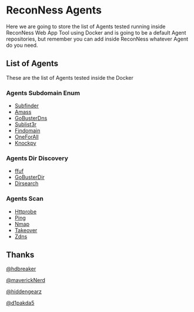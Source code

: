# ReconNess Agents

Here we are going to store the list of Agents tested running inside ReconNess Web App Tool using Docker and is going to be a default Agent repositories, but remember you can add inside ReconNess whatever Agent do you need.

## List of Agents

These are the list of Agents tested inside the Docker

### Agents Subdomain Enum

- [Subfinder](https://github.com/reconness/reconness-agents/tree/master/Subfinder)
- [Amass](https://github.com/reconness/reconness-agents/blob/master/Amass)
- [GoBusterDns](https://github.com/reconness/reconness-agents/tree/master/GoBusterDns)
- [Sublist3r](https://github.com/reconness/reconness-agents/tree/master/Sublist3r)
- [Findomain](https://github.com/reconness/reconness-agents/tree/master/Findomain)
- [OneForAll](https://github.com/reconness/reconness-agents/tree/master/OneForAll)
- [Knockpy](https://github.com/reconness/reconness-agents/tree/master/Knockpy)

### Agents Dir Discovery

- [ffuf](https://github.com/reconness/reconness-agents/tree/master/Ffuf)
- [GoBusterDir](https://github.com/reconness/reconness-agents/tree/master/GoBusterDir)
- [Dirsearch](https://github.com/reconness/reconness-agents/tree/master/Dirsearch)

### Agents Scan

- [Httprobe](https://github.com/reconness/reconness-agents/tree/master/Httprobe)
- [Ping](https://github.com/reconness/reconness-agents/tree/master/Ping)
- [Nmap](https://github.com/reconness/reconness-agents/tree/master/Nmap)
- [Takeover](https://github.com/reconness/reconness-agents/tree/master/Takeover)
- [Zdns](https://github.com/reconness/reconness-agents/tree/master/Zdns)

## Thanks 
[@hdbreaker](https://github.com/hdbreaker)

[@maverickNerd](https://github.com/maverickNerd)

[@hiddengearz](https://github.com/hiddengearz)

[@d1pakda5](https://github.com/d1pakda5)
